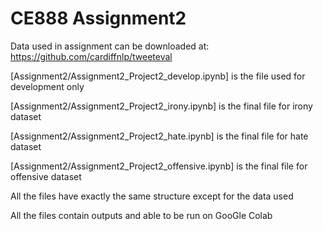 # CE888 Assignment2

Data used in assignment can be downloaded at: https://github.com/cardiffnlp/tweeteval

[Assignment2/Assignment2_Project2_develop.ipynb] is the file used for development only

[Assignment2/Assignment2_Project2_irony.ipynb] is the final file for irony dataset

[Assignment2/Assignment2_Project2_hate.ipynb] is the final file for hate dataset

[Assignment2/Assignment2_Project2_offensive.ipynb] is the final file for offensive dataset

All the files have exactly the same structure except for the data used

All the files contain outputs and able to be run on GooGle Colab
